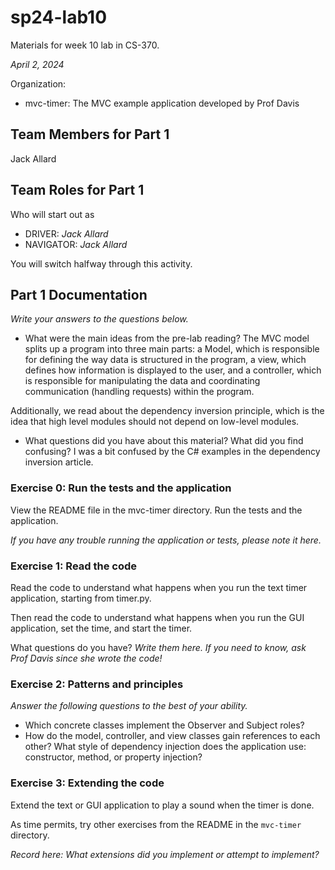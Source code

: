 # sp24-lab10
Materials for week 10 lab in CS-370.

_April 2, 2024_

Organization:
* mvc-timer: The MVC example application developed by Prof Davis

## Team Members for Part 1
Jack Allard

## Team Roles for Part 1
Who will start out as
* DRIVER: _Jack Allard_
* NAVIGATOR: _Jack Allard_

You will switch halfway through this activity.

## Part 1 Documentation

_Write your answers to the questions below._

* What were the main ideas from the pre-lab reading?
The MVC model splits up a program into three main parts: a Model, which is responsible for defining the way data is structured in the program, a view, which defines how information is displayed to the user, and a controller, which is responsible for manipulating the data and coordinating communication (handling requests) within the program.

Additionally, we read about the dependency inversion principle, which is the idea that high level modules should not depend on low-level modules.

* What questions did you have about this material? What did you find confusing?
I was a bit confused by the C# examples in the dependency inversion article.

### Exercise 0: Run the tests and the application
View the README file in the mvc-timer directory. Run the tests and the application.

_If you have any trouble running the application or tests, please note it here._

### Exercise 1: Read the code
Read the code to understand what happens when you run the text timer application, starting from timer.py. 

Then read the code to understand what happens when you run the GUI application, set the time, and start the timer.

What questions do you have? _Write them here. If you need to know, ask Prof Davis since she wrote the code!_

### Exercise 2: Patterns and principles
_Answer the following questions to the best of your ability._
* Which concrete classes implement the Observer and Subject roles?
* How do the model, controller, and view classes gain references to each other? What style of dependency injection does the application use: constructor, method, or property injection?

### Exercise 3: Extending the code
Extend the text or GUI application to play a sound when the timer is done.

As time permits, try other exercises from the README in the `mvc-timer` directory.

_Record here: What extensions did you implement or attempt to implement?_
